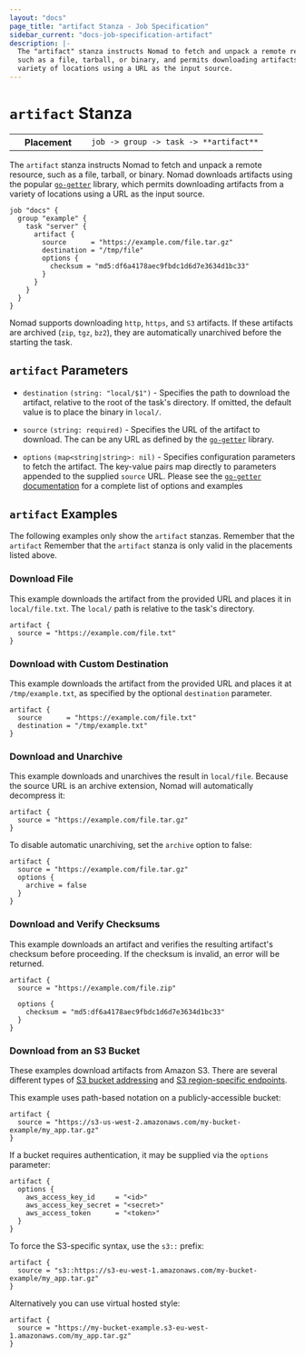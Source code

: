 ```yaml
---
layout: "docs"
page_title: "artifact Stanza - Job Specification"
sidebar_current: "docs-job-specification-artifact"
description: |-
  The "artifact" stanza instructs Nomad to fetch and unpack a remote resource,
  such as a file, tarball, or binary, and permits downloading artifacts from a
  variety of locations using a URL as the input source.
---
```


# `artifact` Stanza

<table class="table table-bordered table-striped">
  <tr>
    <th width="120">Placement</th>
    <td>
      <code>job -> group -> task -> **artifact**</code>
    </td>
  </tr>
</table>

The `artifact` stanza instructs Nomad to fetch and unpack a remote resource,
such as a file, tarball, or binary. Nomad downloads artifacts using the popular
[`go-getter`][go-getter] library, which permits downloading artifacts from a
variety of locations using a URL as the input source.

```hcl
job "docs" {
  group "example" {
    task "server" {
      artifact {
        source      = "https://example.com/file.tar.gz"
        destination = "/tmp/file"
        options {
          checksum = "md5:df6a4178aec9fbdc1d6d7e3634d1bc33"
        }
      }
    }
  }
}
```

Nomad supports downloading `http`, `https`, and `S3` artifacts. If these
artifacts are archived (`zip`, `tgz`, `bz2`), they are automatically unarchived
before the starting the task.

## `artifact` Parameters

- `destination` `(string: "local/$1")` - Specifies the path to download the
  artifact, relative to the root of the task's directory. If omitted, the
  default value is to place the binary in `local/`.

- `source` `(string: required)` - Specifies the URL of the artifact to download. The can be any URL as defined by the [`go-getter`][go-getter] library.

- `options` `(map<string|string>: nil)` - Specifies configuration parameters to
  fetch the artifact. The key-value pairs map directly to parameters appended to
  the supplied `source` URL. Please see the [`go-getter`
  documentation][go-getter] for a complete list of options and examples

## `artifact` Examples

The following examples only show the `artifact` stanzas. Remember that the
`artifact` Remember that the `artifact` stanza is only valid in the placements
listed above.

### Download File

This example downloads the artifact from the provided URL and places it in
`local/file.txt`. The `local/` path is relative to the task's directory.

```hcl
artifact {
  source = "https://example.com/file.txt"
}
```

### Download with Custom Destination

This example downloads the artifact from the provided URL and places it at
`/tmp/example.txt`, as specified by the optional `destination` parameter.

```hcl
artifact {
  source      = "https://example.com/file.txt"
  destination = "/tmp/example.txt"
}
```

### Download and Unarchive

This example downloads and unarchives the result in `local/file`. Because the
source URL is an archive extension, Nomad will automatically decompress it:

```hcl
artifact {
  source = "https://example.com/file.tar.gz"
}
```

To disable automatic unarchiving, set the `archive` option to false:

```hcl
artifact {
  source = "https://example.com/file.tar.gz"
  options {
    archive = false
  }
}
```

### Download and Verify Checksums

This example downloads an artifact and verifies the resulting artifact's
checksum before proceeding. If the checksum is invalid, an error will be
returned.

```hcl
artifact {
  source = "https://example.com/file.zip"

  options {
    checksum = "md5:df6a4178aec9fbdc1d6d7e3634d1bc33"
  }
}
```

### Download from an S3 Bucket

These examples download artifacts from Amazon S3. There are several different
types of [S3 bucket addressing][s3-bucket-addr] and [S3 region-specific
endpoints][s3-region-endpoints].

This example uses path-based notation on a publicly-accessible bucket:

```hcl
artifact {
  source = "https://s3-us-west-2.amazonaws.com/my-bucket-example/my_app.tar.gz"
}
```

If a bucket requires authentication, it may be supplied via the `options`
parameter:

```hcl
artifact {
  options {
    aws_access_key_id     = "<id>"
    aws_access_key_secret = "<secret>"
    aws_access_token      = "<token>"
  }
}
```

To force the S3-specific syntax, use the `s3::` prefix:

```hcl
artifact {
  source = "s3::https://s3-eu-west-1.amazonaws.com/my-bucket-example/my_app.tar.gz"
}
```

Alternatively you can use virtual hosted style:

```hcl
artifact {
  source = "https://my-bucket-example.s3-eu-west-1.amazonaws.com/my_app.tar.gz"
}
```

[go-getter]: https://github.com/hashicorp/go-getter "HashiCorp go-getter Library"
[s3-bucket-addr]: http://docs.aws.amazon.com/AmazonS3/latest/dev/UsingBucket.html#access-bucket-intro "Amazon S3 Bucket Addressing"
[s3-region-endpoints]: http://docs.aws.amazon.com/general/latest/gr/rande.html#s3_region "Amazon S3 Region Endpoints"
